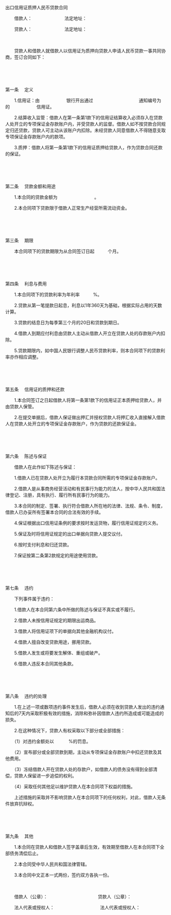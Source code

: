 



出口信用证质押人民币贷款合同



 

　　借款人：　　　　　　　 法定地址：　　　　　　　 

　　贷款人：　　　　　　　 法定地址：　　

　　

　　贷款人和借款人就借款人以信用证为质押向贷款人申请人民币贷款一事共同协商，签订合同如下：

　　

　　

第一条
　定义

　　1.信用证：由　　　　　　银行开出通过　　　　　　　　　　 通知编号为　　　 的　　　　　　信用证。

　　2.结算收入监管：借款人在第一条第1款下的信用证结算收入必须存入在贷款人处开立的专项保证金存款账户内，并受贷款人的监督。借款人如不按贷款合同规定归还贷款，贷款人可主动从该账户内扣除。未经贷款人同意借款人不得随意支取专项保证金存款账户内的款项。

　　3.质押：借款人将第一条第1款下的信用证质押给贷款人，作为贷款合同还款的保证。

　　

　　

第二条
　贷款金额和用途

　　1.本合同的贷款金额为　　　　　　　　 。

　　2.本合同项下贷款限于借款人正常生产经营所需流动资金。

　　

　　

第三条
　期限

　　本合同项下的贷款期限为从合同签订日起　　　个月。

　　

　　

第四条
　利息与费用

　　1.本合同项下的贷款利率为年利率　　　%。

　　2.贷款从第一笔提款日起息，利息以1年360天为基础，根据实际占用的天数计算。

　　3.贷款的结息日为每季第三个月的20日和贷款到期日。

　　4.借款人到期应付利息由贷款人主动从借款人开立在贷款人处的存款账户内扣除。

　　5.贷款期限内，如中国人民银行调整人民币贷款利率，则本合同项下的贷款利率亦作相应调整。

　　

　　

第五条
　信用证的质押和还款

　　1.本合同签订之日起借款人将第一条第1款下的信用证正本质押给贷款人，并由贷款人保管。

　　2.在提交单据后，借款人保证做出押汇并授权贷款人将押汇收入直接解入借款人在贷款人处开立的专项保证金存款账户，作为贷款的还款保证金。

　　

　　

第六条
　陈述与保证

　　借款人在此作如下陈述与保证：

　　1.借款人已在贷款人处开立为履行本贷款合同所需的专项保证金存款账户。

　　2.借款人是从事商务经营活动和有民事行为能力的法人，按中华人民共和国法律登记、注册，具有执行、履行所有民事行为的能力。

　　3.本合同的制定、签署、执行符合借款人所在地的法律、法规、条令、制度，借款人已办妥所有签署本合同的合法有效的手续。

　　4.保证根据出口信用证条例的要求按时发运货物，履行信用证规定的义务。

　　5.保证及时将信用证规定的出口单据向贷款人提交议付。

　　6.按时支付利息和归还贷款。

　　7.保证按第二条第2款规定的用途使用贷款。

　　

　　

第七条
　违约

　　下列事件属于违约：

　　1.借款人在本合同第六条中所做的陈述与保证不真实或不履行。

　　2.借款人未按信用证规定的期限出运商品。

　　3.借款人将信用证项下的单据向其他金融机构议付。

　　4.借款人擅自改变贷款用途，挪用贷款。

　　5.借款人发生或将要发生解体、重组或破产。

　　6.借款人违反本合同其他条款。

　　

　　

第八条
　违约的处理

　　1.在上述一项或数项违约事件发生后，借款人必须在收到贷款人发出的违约通知后的7天内采取积极有效的措施，消除和弥补因借款人违约所造成或可能造成的损失。

　　2.在这种情况下，贷款人有权采取以下部分或全部措施：

　　（1）对违约金额处以　　　 %的罚息。

　　（2）宣布部分或全部贷款到期，主动从专项保证金存款账户中扣还贷款及其他费用。

　　（3）冻结借款人开在贷款人处的存款户，如借款人的债务没有得到全部清偿，贷款人保留进一步追偿的权利。

　　（4）采取任何其他足以维护贷款人在本合同项下权益的措施。

　　上述措施的采取并不影响贷款人在本合同项下的任何权利，对此，借款人无条件放弃抗辩权。

　　

　　

第九条
　其他

　　1.本合同在贷款人和借款人签字盖章后生效，有效期至借款人在本合同项下全部债务清偿后止。

　　2.本合同受中华人民共和国法律管辖。

　　3.本合同中文正本一式两份，签约双方各执一份。　　

　　

　　借款人（公章）：　　　　　　　　　　　 贷款人（公章）：

　　法人代表或授权人：　　　　　　　　　　 法人代表或授权人：

　　